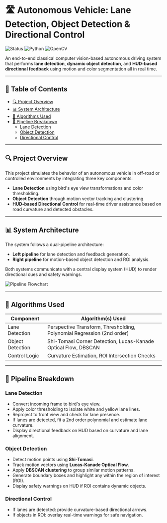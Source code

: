 # 🛣️ Autonomous Vehicle: Lane Detection, Object Detection & Directional Control

![Status](https://img.shields.io/badge/status-Active-brightgreen)
![Python](https://img.shields.io/badge/python-3.8+-blue)
![OpenCV](https://img.shields.io/badge/OpenCV-4.5+-orange)

An end-to-end classical computer vision-based autonomous driving system that performs **lane detection**, **dynamic object detection**, and **HUD-based directional feedback** using motion and color segmentation all in real time.

---

## 📑 Table of Contents

- [🔍 Project Overview](#-project-overview)
- [📊 System Architecture](#-system-architecture)
- [🧠 Algorithms Used](#-algorithms-used)
- [🚗 Pipeline Breakdown](#-pipeline-breakdown)
  - [Lane Detection](#lane-detection)
  - [Object Detection](#object-detection)
  - [Directional Control](#directional-control)

---

## 🔍 Project Overview

This project simulates the behavior of an autonomous vehicle in off-road or controlled environments by integrating three key components:

- **Lane Detection** using bird's eye view transformations and color thresholding.
- **Object Detection** through motion vector tracking and clustering.
- **HUD-based Directional Control** for real-time driver assistance based on road curvature and detected obstacles.

---

## 📊 System Architecture

The system follows a dual-pipeline architecture:

- **Left pipeline** for lane detection and feedback generation.
- **Right pipeline** for motion-based object detection and ROI analysis.

Both systems communicate with a central display system (HUD) to render directional cues and safety warnings.

![Pipeline Flowchart](.flowchart.jpg)

---

## 🧠 Algorithms Used

| Component         | Algorithm(s) Used                                                   |
|------------------|----------------------------------------------------------------------|
| Lane Detection    | Perspective Transform, Thresholding, Polynomial Regression (2nd order) |
| Object Detection  | Shi-Tomasi Corner Detection, Lucas-Kanade Optical Flow, DBSCAN       |
| Control Logic     | Curvature Estimation, ROI Intersection Checks                        |

---

## 🚗 Pipeline Breakdown

### Lane Detection

- Convert incoming frame to bird's eye view.
- Apply color thresholding to isolate white and yellow lane lines.
- Reproject to front view and check for lane presence.
- If lanes are detected, fit a 2nd order polynomial and estimate lane curvature.
- Display directional feedback on HUD based on curvature and lane alignment.

### Object Detection

- Detect motion points using **Shi-Tomasi**.
- Track motion vectors using **Lucas-Kanade Optical Flow**.
- Apply **DBSCAN clustering** to group similar motion patterns.
- Generate boundary boxes and highlight any within the region of interest (ROI).
- Display safety warnings on HUD if ROI contains dynamic objects.

### Directional Control

- If lanes are detected: provide curvature-based directional arrows.
- If objects in ROI: overlay real-time warnings for safe navigation.



